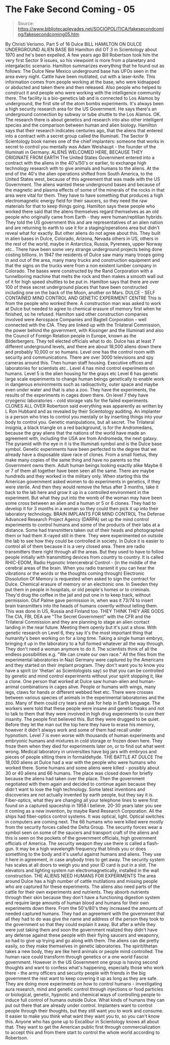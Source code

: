 # The Fake Second Coming - 05

> Source: https://www.bibliotecapleyades.net/SOCIOPOLITICA/fakesecondcoming/fakesecondcoming05.htm

By Christi Verismo.
Part 5 of 16
Dulce
BILL HAMILTON ON DULCE UNDERGROUND ALIEN BASE
Bill Hamilton did OT 3 in Scientology about 1970 and he's been expelled. A
few years ago Bill Robertson took him the very first Sector 9 issues, so his
viewpoint is more from a planetary and intergalactic scenario. Hamilton
summarizes everything that he found out as follows: The Dulce New Mexico
underground base has UFOs seen in the area every night. Cattle have been
mutilated, cut with a laser-knife.
This information comes from people working at the base, who were kidnapped or abducted and taken there and then released. Also people who helped to construct it and people who were working with the intelligence community there. The facility is a bio-genetics lab and is connected to Los Alamos by underground, the first site of the atom bombs experiments. It's always been a high security research area for the US Government.
He says there's an underground connection by subway or tube shuttle to the Los Alamos. OK. The research there is about genetics and research into also other intelligent species and the comparison between human and alien biology. Hamilton says that their research indicates centuries ago, that the aliens that entered into a contract with a secret group called the Illuminati.
The Sector 9
Scientology book names one of the chief implanters: someone that works in
secret to control you mentally was
Adam Weishaupt - the founder of the
Illuminati in Germany.
ALIENS WELCOMED HERE, BECAUSE THEY ORIGINATE FROM EARTH
The United States Government entered into a contract with the aliens in the
40's/50's or earlier, to exchange high technology research with to give
animals and humans to the aliens. At the end of the 40's the alien operations
shifted from South America, to the United States west, because of this
agreement that was made with the US Government.
The aliens wanted these
underground bases and because of the magnetic and plasma effects of some of
the minerals of the rocks in that area were vital for them.
They have to have something that produces a high electromagnetic energy field for their saucers, so they need the raw materials for that to keep things going. Hamilton says these people who worked there said that the aliens themselves regard themselves as an old people who originally came from Earth - they were human/reptilian hybrids. They told the US government this and are representatives of an alien nation and are returning to earth to use it for a staging/operations area but didn't reveal what for exactly. But other aliens do not agree about this.
They built in alien bases in Dulce, Colorado, Arizona, Nevada others in US, others in the rest of the world, maybe in Antarctica, Russia, Pyrenees, upper Norway etc.. There have been some very strange underground projects being done costing billions. In 1947 the residents of Dulce saw many many troops going in and out of the area, many many trucks and construction equipment and that the signs on the trucks were from a non existent lumber company in Colorado.
The bases were constructed by
the Rand Corporation with
a tunnelboring machine that melts the rock and
then makes a smooth wall out of it for high speed shuttles to be put in.
Hamilton says that there are over 100 of these secret underground places
that have been constructed including one on the back of the Moon, another on
Mars.
DULCE - SELF CONTAINED MIND CONTROL AND GENETIC EXPERIMENT CENTRE
This is from the people who worked there. A construction man was asked to
work at Dulce but needed to agree to chemical erasure of memory first when
he finished, so he refused. Hamilton said other construction companies
involved were Aerospace Companies and Bagtell Corporation - well connected
with the CIA.
They are linked up with the Trilateral Commission, the power behind the government, with Kissinger and the Illuminati and also the Council of Foreign Relation people in Europe, known as the Bilderbergers. They tell elected officials what to do. Dulce has at least 7 different underground levels, and there are about 18,000 aliens down there and probably 10,000 or so humans. Level one has the control room with security and communications. There are over 3000 televisions and spy cameras around this. Then human staff housing.
Executive
offices and laboratories for scientists etc.. Level 4 has mind control
experiments on humans. Level 5 is the alien housing for the grays etc Level
6 has genetic large scale experiments to change human beings genetically to
enable work in dangerous environments such as radioactivity, outer space and
maybe even under water and that is also a zoo. They have the experiments,
the results of the experiments in cages down there. On level 7 they have
cryogenic laboratories - cold storage vats for the failed experiments.
CLONES ALL OVER
Robertson said everything was apparently as written by L Ron Hubbard and as
revealed by their Scientology auditing. An implanter is a person who tries
to control you mentally or by inserting things into your body to control
you. Genetic manipulations, but all secret. The Trilateral insignia, a black
triangle on a red background, is for the Andromedans, because the gray
aliens that the nations of the world have made an agreement with, including
the USA are from Andromeda, the next galaxy.
The pyramid with the eye in it is the Illuminati symbol and is the Dulce base symbol. Genetic experiments have been perfected to the degree that we already have a disposable slave race of clones. From a small foetus, they make many copies of the same thing and have no parents so the Government owns them. Adult human beings looking exactly alike Maybe 6 or 7 of them all together have been seen all the same.
There are maybe hundreds and they worked in the military only. When starting this the American government asked women to do experiments in genetics, if they were sterile. And then they would remove the fetus after 3 months, take it back to the lab here and grow it up in a controlled environment in the experiment. But what they put into the womb of the woman may have been some cross between an alien and a human or 5 or 6 clones.
They had to develop it for 3 months in a woman so
they could then pick it up into their laboratory technology.
BRAIN IMPLANTS FOR MIND CONTROL
The Defense Advanced Research Project Agency (DARPA) set up the mind control
experiments to control humans and some of the products of their labs at a
distance. Some had transmitters taken out of their heads and photographed
them or had them X-rayed still in there. They were experimented on outside
the lab to see how they could be controlled in society. In Dulce it is
easier to control all of them because it is a very closed area.
There are radio transmitters there right through all the areas. But they used to have to follow people initially with transmitting devices from country to country. It is called RHIC-EDOM, Radio Hypnotic Intercerebral Control - (in the middle of the cerebral areas of the brain. When you radio transmit it you can hear the vibrations or the words or the thoughts coming through) Electronic Dissolution Of Memory is requested when asked to sign the contract for Dulce. Chemical erasure of memory or an electronic one.
In
Sweden they put them in people in hospitals, or old people's homes or to
criminals. They'd drug the coffee in the jail and put one in to keep track,
without permission. Oluf Palme gave permission in, when was it 73/74 to
insert brain transmitters into the heads of humans covertly without telling
them. This was done in US, Russia and Finland too.
THEY THINK THEY ARE GODS
The CIA, FBI, DEA are "The Secret Government" with the
CFR and the
Trilateral Commission and they are planning to stage an alien contact
landing in the near future. Meeting them openly but it's just a show. With
genetic research on Level 6, they say it's the most important thing that
humanity's been working on for a long time.
Taking a single human embryo, bringing it up in the laboratory to a full formed whatever all the way through. They don't need a woman anymore to do it. The scientists think of all the endless possibilities e.g. "We can create our own race." All the files from the experimental laboratories in Nazi Germany were captured by the Americans and they started on their implant program.
They don't want you to know you have a spirit (or 'thetan' as Scientologists say) so that you can be controlled by genetic and mind control experiments without your spirit stopping it, like a clone. One person that worked at Dulce saw human-alien and human-animal combinations in cages alive. People or humans with wings, many legs, claws for hands or different webbed feet etc. There were crosses between various species of animals in the experimental laboratories and the zoo. Many of them could cry tears and ask for help in Earth language.
The workers were told that these people were insane and genetic freaks and not to talk to them that they were involved in high drug experiments to cure their insanity. The people first believed this. But they were drugged to be quiet. Before they let the man out the top here they have to erase his memory, however it didn't always work and some of them had recall under hypnotism. Level 7 is even worse with thousands of human experiments and embryonic humans and mixtures in cold storage or frozen down here.
They froze them when they died for experiments later on, or to find out
what went wrong. Medical laboratory in universities have big jars with
embryos and pieces of people sitting there in formaldehyde.
THE BATTLE AT DULCE
The 18,000 aliens at Dulce had a war with the people who were humans who
worked there. Some humans and some aliens were killed - possibly about 30 or
40 aliens and 66 humans. The place was closed down for briefly because the
aliens had taken over the place. Then the government negotiated with them
again and decided to continue again because they didn't want to lose the
high technology.
Some latest inventions and discoveries are not actually invented by earth people, but they say it is. Fiber-optics, what they are changing all your telephone lines to were first found on a captured spaceship in 1958 I believe. 20-30 years later you see it coming as a new invention, by maybe Rand Research Corporation. All the ships had fiber-optics control systems. It was optical, light. Optical switches in computers are coming next. The 66 humans who were killed were mostly from the security forces called the Delta Group.
The security forces wear a symbol seen on some of the saucers and transport craft of the aliens and this is seen on the pockets of the government officials, high government officials of America. The security weapon they use there is called a flash-gun. It may be a high wavelength frequency that blinds you or does something to the body and it's useful against humans and aliens. They use it here in agreement, in case anybody tries to get away. The security system has scales at all doors to weigh you and your ID card is put in a slot.
The
elevators and lighting system run electromagnetically, installed in the wall
construction.
THE ALIENS NEED HUMANS FOR EXPERIMENTS
The area around Dulce has a high number of cattle mutilations and missing
people who are captured for these experiments. The aliens also need parts of
the cattle for their own experiments and nutrients. They absorb nutrients
through their skin because they don't have a functioning digestion system
and require large amounts of human blood and humans for their own
experiments down there.
From the 50's/80's they increased the amounts of needed captured humans. They had an agreement with the government that all they had to do was give the name and address of the person they took to the government so that they could explain it away. But after a while they were just taking them and soon the government realized they didn't have any defense against these people with their flying saucers and weaponry, so had to give up trying and go along with them. The aliens can die pretty easily, so they make themselves in genetic laboratories.
The spirit/thetan takes a new body, they are like herd animals or people mind controlled. The human race could transform through genetics or a one world Fascist government. However in the US Government one group is having second thoughts and want to confess what's happening, especially those who work there - the army officers and security people with friends in the big government the rest want to keep covering it up as long as they are safe.
They are doing more experiments on how to control humans - investigating aura research, mind and genetic control through injections or food particles or biological, genetic, hypnotic and chemical ways of controlling people to induce full control of humans outside Dulce.
What kinds of humans they can put out there that are already under control. Implanters want to control people through their thoughts, but they still want you to work and consume. It easier to make you think what want they want you to, so you can't know this.
Anyone who has gone up to Excalibur in Scientology knows all about that. They want to get the American public first through commercialization to accept this and from there start to control the whole world according to Robertson.
